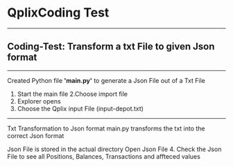 # QplixCoding Test
***
## Coding-Test: Transform a txt File to given Json format
***
Created Python file **'main.py'** to generate a Json File out of a Txt File
1. Start the main file
2.Choose import file
3. Explorer opens
4. Choose the Qplix input File (input-depot.txt)
***
Txt Transformation to Json format
main.py transforms the txt into the correct Json format

Json File is stored in the actual directory
Open Json File
4. Check the Json File to see all Positions, Balances, Transactions and affteced values
